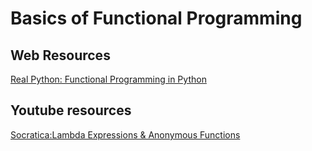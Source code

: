 # Basics of Functional Programming


## Web Resources
[Real Python: Functional Programming in Python](https://realpython.com/courses/functional-programming-python/)


## Youtube resources
[Socratica:Lambda Expressions & Anonymous Functions](https://www.youtube.com/watch?v=25ovCm9jKfA&list=PLi01XoE8jYohWFPpC17Z-wWhPOSuh8Er-&index=27)